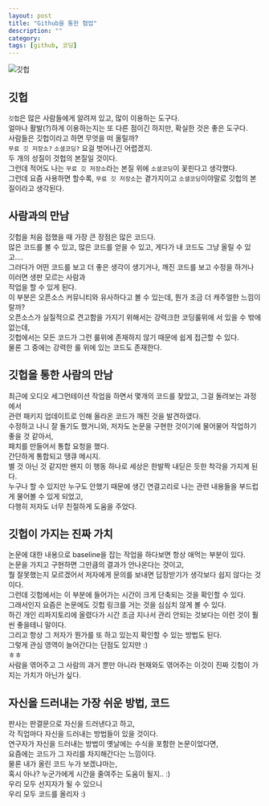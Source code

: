 ```yaml
---
layout: post
title: "Github을 통한 협업"
description: ""
category:
tags: [github, 코딩]
---
```


![깃헙](http://ilmol.com/assets/img/blog/octojekyll.png)

## 깃헙
`깃헙`은 많은 사람들에게 알려져 있고, 많이 이용하는 도구다.  
얼마나 활발(?)하게 이용하는지는 또 다른 점이긴 하지만, 확실한 것은 좋은 도구다.  
사람들은 깃헙이라고 하면 무엇을 떠 올릴까?  
`무료 깃 저장소?` `소셜코딩?` 요걸 벗어나긴 어렵겠지.  
두 개의 성질이 것헙의 본질일 것이다.  
그런데 적어도 나는 `무료 깃 저장소`라는 본질 위에 `소셜코딩`이 꽃핀다고 생각했다.  
그런데 요즘 사용하면 할수록, `무료 깃 저장소`는 곁가지이고 `소셜코딩`이야말로 깃헙의 본질이라고 생각된다.  


## 사람과의 만남
깃헙을 처음 접했을 때 가장 큰 장점은 많은 코드다.  
많은 코드를 볼 수 있고, 많은 코드를 얻을 수 있고, 게다가 내 코드도 그냥 올릴 수 있고....  
그러다가 어떤 코드를 보고 더 좋은 생각이 생기거나, 깨진 코드를 보고 수정을 하거나 이러면 생판 모르는 사람과  
작업을 할 수 있게 된다.  
이 부분은 오픈소스 커뮤니티와 유사하다고 볼 수 있는데, 뭔가 조금 더 캐주얼한 느낌이랄까?  
오픈소스가 실질적으로 견고함을 가지기 위해서는 강력크한 코딩룰위에 서 있을 수 밖에 없는데,  
깃헙에서는 모든 코드가 그런 룰위에 존재하지 않기 때문에 쉽게 접근할 수 있다.  
물론 그 중에는 강력한 룰 위에 있는 코드도 존재한다.


## 깃헙을 통한 사람의 만남
최근에 오디오 세그먼테이션 작업을 하면서 몇개의 코드를 찾았고, 그걸 돌려보는 과정에서  
관련 패키지 업데이트로 인해 올라온 코드가 깨진 것을 발견하였다.  
수정하고 나니 잘 돌기도 했거니와, 저자도 논문을 구현한 것이기에 물어물어 작업하기 좋을 것 같아서,  
패치를 만들어서 통합 요청을 했다.   
간단하게 통합되고 땡큐 메시지.  
별 것 아닌 것 같지만 왠지 이 행동 하나로 세상은 한발짝 내딛은 듯한 착각을 가지게 된다.  
누구나 할 수 있지만 누구도 안했기 때문에 생긴 연결고리로 나는 관련 내용들을 부드럽게 물어볼 수 있게 되었고,  
다행히 저자도 너무 친절하게 도움을 주었다.  


## 깃헙이 가지는 진짜 가치
논문에 대한 내용으로 baseline을 잡는 작업을 하다보면 항상 애먹는 부분이 있다.  
논문을 가지고 구현하면 그만큼의 결과가 안나온다는 것이고,  
뭘 잘못했는지 모르겠어서 저자에게 문의를 보내면 답장받기가 생각보다 쉽지 않다는 것이다.  
그런데 깃헙에서는 이 부분에 들어가는 시간이 크게 단축되는 것을 확인할 수 있다.  
그래서인지 요즘은 논문에도 깃헙 링크를 거는 것을 심심치 않게 볼 수 있다.  
하긴 개인 리파지토리에 올렸다가 시간 조금 지나서 관리 안되는 것보다는 이런 것이 훨씬 좋을테니 말이다.  
그리고 항상 그 저자가 뭔가를 또 하고 있는지 확인할 수 있는 방법도 된다.  
그렇게 관심 영역이 늘어간다는 단점도 있지만 :)  
ㅎㅎ  
사람을 엮어주고 그 사람의 과거 뿐만 아니라 현재와도 엮어주는 이것이 진짜 깃헙이 가지는 가치가 아닌가 싶다.



## 자신을 드러내는 가장 쉬운 방법, 코드
판사는 판결문으로 자신을 드러낸다고 하고,  
각 직업마다 자신을 드러내는 방법들이 있을 것이다.  
연구자가 자신을 드러내는 방법이 옛날에는 수식을 포함한 논문이었다면,  
요즘에는 코드가 그 자리를 차지해간다는 느낌이다.  
물론 내가 올린 코드 누가 보겠냐마는,  
혹시 아나? 누군가에게 시간을 줄여주는 도움이 될지.. :)  
우리 모두 선지자가 될 수 있으니  
우리 모두 코드를 올리자 :)  
